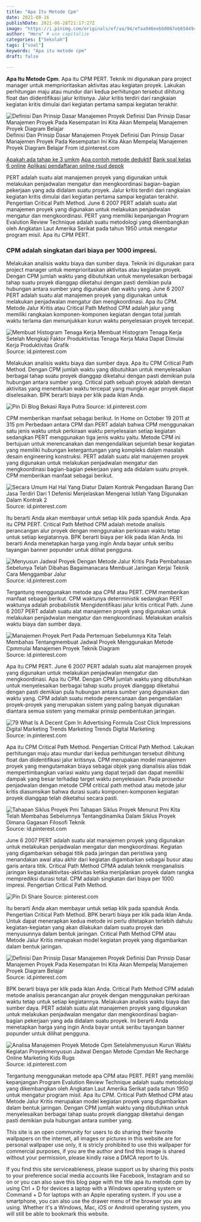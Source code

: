 ```yaml
---
title: "Apa Itu Metode Cpm"
date: 2021-08-16
publishDate: 2021-06-28T21:17:27Z
image: "https://i.pinimg.com/originals/ef/aa/94/efaa946eebb0867eb65849444018f110.jpg"
author: "Heru" # use capitalize
categories: ["Sekolah"]
tags: ["soal"]
keywords: "Apa itu metode cpm"
draft: false

---
```

<script type='text/javascript' src='//pl15944992.alternativecpmgate.com/6c/6f/d6/6c6fd630211742b4db132bd23b46b946.js'></script>
<script type='text/javascript' src='//pl15944975.alternativecpmgate.com/86/71/9a/86719ae0c65e9b2f7eb2905a08638c06.js'></script>
**Apa Itu Metode Cpm**. Apa itu CPM PERT. Teknik ini digunakan para project manager untuk memprioritaskan aktivitas atau kegiatan proyek. Lakukan perhitungan maju atau mundur dari kedua perhitungan tersebut dihitung float dan diidentifikasi jalur kritisnya. Jalur kritis terdiri dari rangkaian kegiatan kritis dimulai dari kegiatan pertama sampai kegiatan terakhir.

![Definisi Dan Prinsip Dasar Manajemen Proyek Definisi Dan Prinsip Dasar Manajemen Proyek Pada Kesempatan Ini Kita Akan Mempelaj Manajemen Proyek Diagram Belajar](https://i.pinimg.com/originals/d3/f6/b3/d3f6b3d188a641b52961f7bfeccb040a.png "Definisi Dan Prinsip Dasar Manajemen Proyek Definisi Dan Prinsip Dasar Manajemen Proyek Pada Kesempatan Ini Kita Akan Mempelaj Manajemen Proyek Diagram Belajar")
Definisi Dan Prinsip Dasar Manajemen Proyek Definisi Dan Prinsip Dasar Manajemen Proyek Pada Kesempatan Ini Kita Akan Mempelaj Manajemen Proyek Diagram Belajar From id.pinterest.com

[Apakah ada tahap ke 3 umkm](/apakah-ada-tahap-ke-3-umkm/)
[Apa contoh metode deduktif](/apa-contoh-metode-deduktif/)
[Bank soal kelas 6 online](/bank-soal-kelas-6-online/)
[Aplikasi pendaftaran online rsud depok](/aplikasi-pendaftaran-online-rsud-depok/)

PERT adalah suatu alat manajemen proyek yang digunakan untuk melakukan penjadwalan mengatur dan mengkoordinasi bagian-bagian pekerjaan yang ada didalam suatu proyek. Jalur kritis terdiri dari rangkaian kegiatan kritis dimulai dari kegiatan pertama sampai kegiatan terakhir. Pengertian Critical Path Method. June 6 2007 PERT adalah suatu alat manajemen proyek yang digunakan untuk melakukan penjadwalan mengatur dan mengkoordinasi. PERT yang memiliki kepanjangan Program Evalution Review Technique adalah suatu metodologi yang dikembangkan oleh Angkatan Laut Amerika Serikat pada tahun 1950 untuk mengatur program misil. Apa itu CPM PERT.

### CPM adalah singkatan dari biaya per 1000 impresi.

Melakukan analisis waktu biaya dan sumber daya. Teknik ini digunakan para project manager untuk memprioritaskan aktivitas atau kegiatan proyek. Dengan CPM jumlah waktu yang dibutuhkan untuk menyelesaikan berbagai tahap suatu proyek dianggap diketahui dengan pasti demikian pula hubungan antara sumber yang digunakan dan waktu yang. June 6 2007 PERT adalah suatu alat manajemen proyek yang digunakan untuk melakukan penjadwalan mengatur dan mengkoordinasi. Apa itu CPM. Metode Jalur Kritis atau Critical Path Method CPM adalah jalur yang memiliki rangkaian komponen-komponen kegiatan dengan total jumlah waktu terlama dan menunjukkan kurun waktu penyelesaian proyek tercepat.


![Membuat Histogram Tenaga Kerja Membuat Histogram Tenaga Kerja Setelah Mengkaji Faktor Produktivitas Tenaga Kerja Maka Dapat Dimulai Kerja Produktivitas Grafik](https://i.pinimg.com/originals/01/0a/6a/010a6abd3c774043ec9d01cd14429e84.png "Membuat Histogram Tenaga Kerja Membuat Histogram Tenaga Kerja Setelah Mengkaji Faktor Produktivitas Tenaga Kerja Maka Dapat Dimulai Kerja Produktivitas Grafik")
Source: id.pinterest.com

Melakukan analisis waktu biaya dan sumber daya. Apa itu CPM Critical Path Method. Dengan CPM jumlah waktu yang dibutuhkan untuk menyelesaikan berbagai tahap suatu proyek dianggap diketahui dengan pasti demikian pula hubungan antara sumber yang. Critical path sebuah proyek adalah deretan aktivitas yang menentukan waktu tercepat yang mungkin agar proyek dapat diselesaikan. BPK berarti biaya per klik pada iklan Anda.

![Pin Di Blog Bekasi Raya Putra](https://i.pinimg.com/474x/76/73/f4/7673f438e169d7c663754ca4b4ab8447.jpg "Pin Di Blog Bekasi Raya Putra")
Source: id.pinterest.com

CPM memberikan manfaat sebagai berikut. In Home on October 19 2011 at 315 pm Perbedaan antara CPM dan PERT adalah bahwa CPM menggunakan satu jenis waktu untuk perkiraan waktu penyelesaian setiap kegiatan sedangkan PERT menggunakan tiga jenis waktu yaitu. Metode CPM ini bertujuan untuk merencanakan dan mengendalikan sejumlah besar kegiatan yang memiliki hubungan ketergantungan yang kompleks dalam masalah desain engineering konstruksi. PERT adalah suatu alat manajemen proyek yang digunakan untuk melakukan penjadwalan mengatur dan mengkoordinasi bagian-bagian pekerjaan yang ada didalam suatu proyek. CPM memberikan manfaat sebagai berikut.

![Secara Umum Hal Hal Yang Diatur Dalam Kontrak Pengadaan Barang Dan Jasa Terdiri Dari 1 Defenisi Menjelaskan Mengenai Istilah Yang Digunakan Dalam Kontrak 2](https://i.pinimg.com/474x/32/2f/3b/322f3b8788e10f7f16e934305a9abd38.jpg "Secara Umum Hal Hal Yang Diatur Dalam Kontrak Pengadaan Barang Dan Jasa Terdiri Dari 1 Defenisi Menjelaskan Mengenai Istilah Yang Digunakan Dalam Kontrak 2")
Source: id.pinterest.com

Itu berarti Anda akan membayar untuk setiap klik pada spanduk Anda. Apa itu CPM PERT. Critical Path Method CPM adalah metode analisis perancangan alur proyek dengan menggunakan perkiraan waktu tetap untuk setiap kegiatannya. BPK berarti biaya per klik pada iklan Anda. Ini berarti Anda menetapkan harga yang ingin Anda bayar untuk seribu tayangan banner popunder untuk dilihat pengguna.

![Menyusun Jadwal Proyek Dengan Metode Jalur Kritis Pada Pembahasan Sebelunya Telah Dibahas Bagaimanacara Membuat Jaringan Kerjai Teknik Cara Menggambar Jalur](https://i.pinimg.com/originals/9e/d4/4c/9ed44ca105092664d12c228b9bc53ac2.jpg "Menyusun Jadwal Proyek Dengan Metode Jalur Kritis Pada Pembahasan Sebelunya Telah Dibahas Bagaimanacara Membuat Jaringan Kerjai Teknik Cara Menggambar Jalur")
Source: id.pinterest.com

Tergantung menggunakan metode apa CPM atau PERT. CPM memberikan manfaat sebagai berikut. CPM waktunya deterministik sedangkan PERT waktunya adalah probabilistik Mengidentifikasi jalur kritis critical Path. June 6 2007 PERT adalah suatu alat manajemen proyek yang digunakan untuk melakukan penjadwalan mengatur dan mengkoordinasi. Melakukan analisis waktu biaya dan sumber daya.

![Manajemen Proyek Pert Pada Pertemuan Sebelumnya Kita Telah Membahas Tentangmembuat Jadwal Proyek Menggunakan Metode Cpmmulai Manajemen Proyek Teknik Diagram](https://i.pinimg.com/originals/3d/40/a1/3d40a134d93768690284db02945aa1e9.jpg "Manajemen Proyek Pert Pada Pertemuan Sebelumnya Kita Telah Membahas Tentangmembuat Jadwal Proyek Menggunakan Metode Cpmmulai Manajemen Proyek Teknik Diagram")
Source: id.pinterest.com

Apa itu CPM PERT. June 6 2007 PERT adalah suatu alat manajemen proyek yang digunakan untuk melakukan penjadwalan mengatur dan mengkoordinasi. Apa itu CPM. Dengan CPM jumlah waktu yang dibutuhkan untuk menyelesaikan berbagai tahap suatu proyek dianggap diketahui dengan pasti demikian pula hubungan antara sumber yang digunakan dan waktu yang. CPM adalah suatu metode perencanaan dan pengendalian proyek-proyek yang merupakan sistem yang paling banyak digunakan diantara semua sistem yang memakai prinsip pembentukan jaringan.

![79 What Is A Decent Cpm In Advertising Formula Cost Click Impressions Digital Marketing Trends Marketing Trends Digital Marketing](https://i.pinimg.com/236x/48/00/49/480049d41d27e84c4793a4b437061901.jpg "79 What Is A Decent Cpm In Advertising Formula Cost Click Impressions Digital Marketing Trends Marketing Trends Digital Marketing")
Source: in.pinterest.com

Apa itu CPM Critical Path Method. Pengertian Critical Path Method. Lakukan perhitungan maju atau mundur dari kedua perhitungan tersebut dihitung float dan diidentifikasi jalur kritisnya. CPM merupakan model manajemen proyek yang mengutamakan biaya sebagai objek yang dianalisis alias tidak mempertimbangkan variasi waktu yang dapat terjadi dan dapat memiliki dampak yang besar terhadap target waktu penyelesaian. Pada prosedur penjadwalan dengan metode CPM critical path method atau metode jalur kritis diasumsikan bahwa durasi suatu komponen-komponen kegiatan proyek dianggap telah diketahui secara pasti.

![Tahapan Siklus Proyek Pmi Tahapan Siklus Proyek Menurut Pmi Kita Telah Membahas Sebelumnya Tentangdinamika Dalam Siklus Proyek Dimana Gagasan Filosofi Teknik](https://i.pinimg.com/736x/f3/af/59/f3af59a1678f4480ca06b580717d942b.jpg "Tahapan Siklus Proyek Pmi Tahapan Siklus Proyek Menurut Pmi Kita Telah Membahas Sebelumnya Tentangdinamika Dalam Siklus Proyek Dimana Gagasan Filosofi Teknik")
Source: id.pinterest.com

June 6 2007 PERT adalah suatu alat manajemen proyek yang digunakan untuk melakukan penjadwalan mengatur dan mengkoordinasi. Kegiatan yang digambarkan sebagai titik pada jaringan dan peristiwa yang menandakan awal atau akhir dari kegiatan digambarkan sebagai busur atau garis antara titik. Critical Path Method CPMA adalah teknik menganalisis jaringan kegiatanaktivitas-aktivitas ketika menjalankan proyek dalam rangka memprediksi durasi total. CPM adalah singkatan dari biaya per 1000 impresi. Pengertian Critical Path Method.

![Pin Di Share](https://i.pinimg.com/736x/a6/a6/42/a6a6427c104419a19a356391b4f7b95f.jpg "Pin Di Share")
Source: pinterest.com

Itu berarti Anda akan membayar untuk setiap klik pada spanduk Anda. Pengertian Critical Path Method. BPK berarti biaya per klik pada iklan Anda. Untuk dapat menerapkan kedua metode ini perlu ditetapkan terlebih dahulu kegiatan-kegiatan yang akan dilakukan dalam suatu proyek dan menyusunnya dalam bentuk jaringan. Critical Path Method CPM atau Metode Jalur Kritis merupakan model kegiatan proyek yang digambarkan dalam bentuk jaringan.

![Definisi Dan Prinsip Dasar Manajemen Proyek Definisi Dan Prinsip Dasar Manajemen Proyek Pada Kesempatan Ini Kita Akan Mempelaj Manajemen Proyek Diagram Belajar](https://i.pinimg.com/originals/d3/f6/b3/d3f6b3d188a641b52961f7bfeccb040a.png "Definisi Dan Prinsip Dasar Manajemen Proyek Definisi Dan Prinsip Dasar Manajemen Proyek Pada Kesempatan Ini Kita Akan Mempelaj Manajemen Proyek Diagram Belajar")
Source: id.pinterest.com

BPK berarti biaya per klik pada iklan Anda. Critical Path Method CPM adalah metode analisis perancangan alur proyek dengan menggunakan perkiraan waktu tetap untuk setiap kegiatannya. Melakukan analisis waktu biaya dan sumber daya. PERT adalah suatu alat manajemen proyek yang digunakan untuk melakukan penjadwalan mengatur dan mengkoordinasi bagian-bagian pekerjaan yang ada didalam suatu proyek. Ini berarti Anda menetapkan harga yang ingin Anda bayar untuk seribu tayangan banner popunder untuk dilihat pengguna.

![Analisa Manajemen Proyek Metode Cpm Setelahmenyusun Kurun Waktu Kegiatan Proyekmenyusun Jadwal Dengan Metode Cpmdan Me Recharge Online Marketing Kids Rugs](https://i.pinimg.com/originals/ef/aa/94/efaa946eebb0867eb65849444018f110.jpg "Analisa Manajemen Proyek Metode Cpm Setelahmenyusun Kurun Waktu Kegiatan Proyekmenyusun Jadwal Dengan Metode Cpmdan Me Recharge Online Marketing Kids Rugs")
Source: id.pinterest.com

Tergantung menggunakan metode apa CPM atau PERT. PERT yang memiliki kepanjangan Program Evalution Review Technique adalah suatu metodologi yang dikembangkan oleh Angkatan Laut Amerika Serikat pada tahun 1950 untuk mengatur program misil. Apa itu CPM. Critical Path Method CPM atau Metode Jalur Kritis merupakan model kegiatan proyek yang digambarkan dalam bentuk jaringan. Dengan CPM jumlah waktu yang dibutuhkan untuk menyelesaikan berbagai tahap suatu proyek dianggap diketahui dengan pasti demikian pula hubungan antara sumber yang.

This site is an open community for users to do sharing their favorite wallpapers on the internet, all images or pictures in this website are for personal wallpaper use only, it is stricly prohibited to use this wallpaper for commercial purposes, if you are the author and find this image is shared without your permission, please kindly raise a DMCA report to Us.

If you find this site serviceableness, please support us by sharing this posts to your preference social media accounts like Facebook, Instagram and so on or you can also save this blog page with the title apa itu metode cpm by using Ctrl + D for devices a laptop with a Windows operating system or Command + D for laptops with an Apple operating system. If you use a smartphone, you can also use the drawer menu of the browser you are using. Whether it's a Windows, Mac, iOS or Android operating system, you will still be able to bookmark this website.
